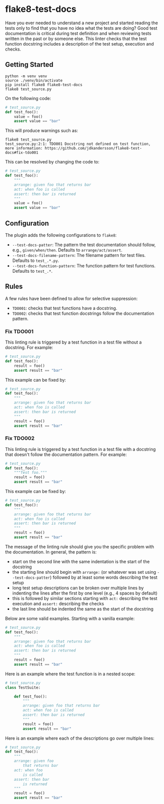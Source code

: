 # flake8-test-docs

Have you ever needed to understand a new project and started reading the tests
only to find that you have no idea what the tests are doing? Good test
documentation is critical during test definition and when reviewing tests
written in the past or by someone else. This linter checks that the test
function docstring includes a description of the test setup, execution and
checks.

## Getting Started

```shell
python -m venv venv
source ./venv/bin/activate
pip install flake8 flake8-test-docs
flake8 test_source.py
```

On the following code:

```Python
# test_source.py
def test_foo():
    value = foo()
    assert value == "bar"
```

This will produce warnings such as:

```shell
flake8 test_source.py
test_source.py:2:1: TDO001 Docstring not defined on test function, more information: https://github.com/jdkandersson/flake8-test-docs#fix-tdo001
```

This can be resolved by changing the code to:

```Python
# test_source.py
def test_foo():
    """
    arrange: given foo that returns bar
    act: when foo is called
    assert: then bar is returned
    """
    value = foo()
    assert value == "bar"
```

## Configuration

The plugin adds the following configurations to `flake8`:

* `--test-docs-patter`: The pattern the test documentation should follow,
  e.g., `given/when/then`. Defaults to `arrange/act/assert`.
* `--test-docs-filename-pattern`: The filename pattern for test files. Defaults
  to `test_.*.py`.
* `--test-docs-function-pattern`: The function pattern for test functions.
  Defaults to `test_.*`.


## Rules

A few rules have been defined to allow for selective suppression:

* `TDO001`: checks that test functions have a docstring.
* `TDO002`: checks that test function docstrings follow the documentation
  pattern.

### Fix TDO001

This linting rule is triggered by a test function in a test file without a
docstring. For example:

```Python
# test_source.py
def test_foo():
    result = foo()
    assert result == "bar"
```

This example can be fixed by:

```Python
# test_source.py
def test_foo():
    """
    arrange: given foo that returns bar
    act: when foo is called
    assert: then bar is returned
    """
    result = foo()
    assert result == "bar"
```

### Fix TDO002

This linting rule is triggered by a test function in a test file with a
docstring that doesn't follow the documentation pattern. For example:

```Python
# test_source.py
def test_foo():
    """Test foo."""
    result = foo()
    assert result == "bar"
```

This example can be fixed by:

```Python
# test_source.py
def test_foo():
    """
    arrange: given foo that returns bar
    act: when foo is called
    assert: then bar is returned
    """
    result = foo()
    assert result == "bar"
```

The message of the linting rule should give you the specific problem with the
documentation. In general, the pattern is:

* start on the second line with the same indentation is the start of the
  docstring
* the starting line should begin with `arrange:` (or whatever was set using
  `--test-docs-patter`) followed by at least some words describing the test
  setup
* long test setup descriptions can be broken over multiple lines by indenting
  the lines after the first by one level (e.g., 4 spaces by default)
* this is followed by similar sections starting with `act:` describing the test
  execution and `assert:` describing the checks
* the last line should be indented the same as the start of the docstring

Below are some valid examples. Starting with a vanilla example:

```Python
# test_source.py
def test_foo():
    """
    arrange: given foo that returns bar
    act: when foo is called
    assert: then bar is returned
    """
    result = foo()
    assert result == "bar"
```

Here is an example where the test function is in a nested scope:

```Python
# test_source.py
class TestSuite:

    def test_foo():
        """
        arrange: given foo that returns bar
        act: when foo is called
        assert: then bar is returned
        """
        result = foo()
        assert result == "bar"
```

Here is an example where each of the descriptions go over multiple lines:

```Python
# test_source.py
def test_foo():
    """
    arrange: given foo
        that returns bar
    act: when foo
        is called
    assert: then bar
        is returned
    """
    result = foo()
    assert result == "bar"
```
